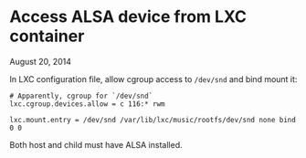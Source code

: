 Access ALSA device from LXC container
=====================================
August 20, 2014

In LXC configuration file, allow cgroup access to `/dev/snd` and bind
mount it:

```
# Apparently, cgroup for `/dev/snd`
lxc.cgroup.devices.allow = c 116:* rwm

lxc.mount.entry = /dev/snd /var/lib/lxc/music/rootfs/dev/snd none bind 0 0
```

Both host and child must have ALSA installed.
